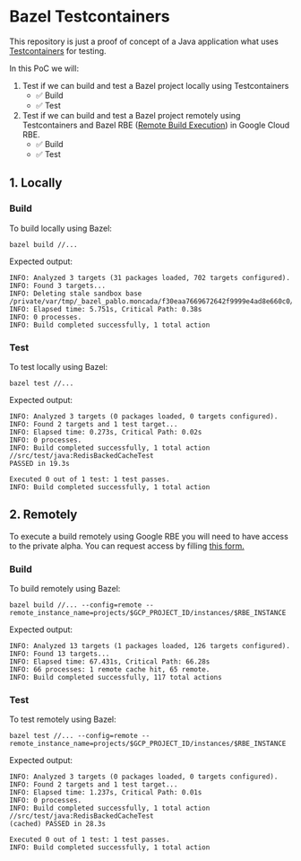 # Bazel Testcontainers

This repository is just a proof of concept of a Java application what uses [Testcontainers](https://www.testcontainers.org/) for testing.

In this PoC we will:
1. Test if we can build and test a Bazel project locally using Testcontainers
    - :white_check_mark: Build
    - :white_check_mark: Test
2. Test if we can build and test a Bazel project remotely using Testcontainers and Bazel RBE ([Remote Build Execution](https://docs.bazel.build/versions/master/remote-execution.html)) in Google Cloud RBE.
    - :white_check_mark: Build
    - :white_check_mark: Test


## 1. Locally

### Build

To build locally using Bazel:
```
bazel build //...
```

Expected output:
```
INFO: Analyzed 3 targets (31 packages loaded, 702 targets configured).
INFO: Found 3 targets...
INFO: Deleting stale sandbox base /private/var/tmp/_bazel_pablo.moncada/f30eaa7669672642f9999e4ad8e660c0/sandbox
INFO: Elapsed time: 5.751s, Critical Path: 0.38s
INFO: 0 processes.
INFO: Build completed successfully, 1 total action
```

### Test

To test locally using Bazel:
```
bazel test //...
```

Expected output:
```
INFO: Analyzed 3 targets (0 packages loaded, 0 targets configured).
INFO: Found 2 targets and 1 test target...
INFO: Elapsed time: 0.273s, Critical Path: 0.02s
INFO: 0 processes.
INFO: Build completed successfully, 1 total action
//src/test/java:RedisBackedCacheTest                             PASSED in 19.3s

Executed 0 out of 1 test: 1 test passes.
INFO: Build completed successfully, 1 total action
```

## 2. Remotely

To execute a build remotely using Google RBE you will need to have access to the private alpha.
You can request access by filling [this form.](https://docs.google.com/forms/d/e/1FAIpQLScBai-iQ2tn7RcGcsz3Twjr4yDOeHowrb6-3v5qlgS69GcxbA/viewform)


### Build

To build remotely using Bazel:
```
bazel build //... --config=remote --remote_instance_name=projects/$GCP_PROJECT_ID/instances/$RBE_INSTANCE
```

Expected output:
```
INFO: Analyzed 13 targets (1 packages loaded, 126 targets configured).
INFO: Found 13 targets...
INFO: Elapsed time: 67.431s, Critical Path: 66.28s
INFO: 66 processes: 1 remote cache hit, 65 remote.
INFO: Build completed successfully, 117 total actions
```

### Test


To test remotely using Bazel:
```
bazel test //... --config=remote --remote_instance_name=projects/$GCP_PROJECT_ID/instances/$RBE_INSTANCE
```

Expected output:
```
INFO: Analyzed 3 targets (0 packages loaded, 0 targets configured).
INFO: Found 2 targets and 1 test target...
INFO: Elapsed time: 1.237s, Critical Path: 0.01s
INFO: 0 processes.
INFO: Build completed successfully, 1 total action
//src/test/java:RedisBackedCacheTest                            (cached) PASSED in 28.3s

Executed 0 out of 1 test: 1 test passes.
INFO: Build completed successfully, 1 total action

```